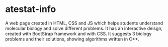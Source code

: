 # atestat-info

A web page created in HTML, CSS and JS which helps students understand molecular biology and solve different problems.
It has an interactive deisgn, created with BootStrap framework and with CSS. 
It suggests 3 biology problems and their solutions, showing algorithms written in C++. 

